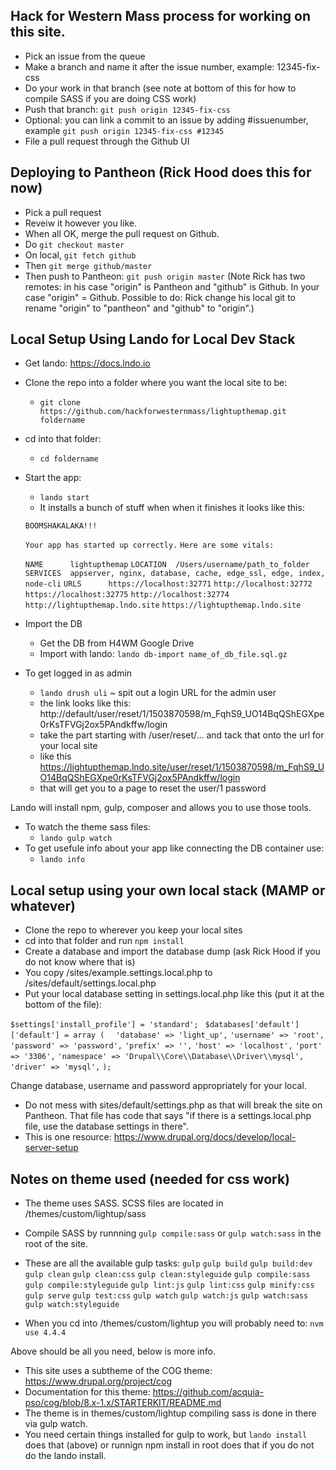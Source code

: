 Hack for Western Mass process for working on this site.
----
* Pick an issue from the queue
* Make a branch and name it after the issue number, example: 12345-fix-css
* Do your work in that branch (see note at bottom of this for how to compile SASS if you are doing CSS work)
* Push that branch: `git push origin 12345-fix-css`
* Optional: you can link a commit to an issue by adding #issuenumber, example `git push origin 12345-fix-css #12345`
* File a pull request through the Github UI

Deploying to Pantheon (Rick Hood does this for now)
----
* Pick a pull request
* Reveiw it however you like.
* When all OK, merge the pull request on Github.
* Do `git checkout master`
* On local, `git fetch github`
* Then `git merge github/master`
* Then push to Pantheon: `git push origin master`
(Note Rick has two remotes: in his case "origin" is Pantheon and "github" is Github.  In your case "origin" = Github.  Possible to do: Rick change his local git to rename "origin" to "pantheon" and "github" to "origin".)

Local Setup Using Lando for Local Dev Stack
----
* Get lando: https://docs.lndo.io
* Clone the repo into a folder where you want the local site to be:
  * `git clone https://github.com/hackforwesternmass/lightupthemap.git foldername`
* cd into that folder:
  * `cd foldername`
* Start the app:
  * `lando start`
  * It installs a bunch of stuff when when it finishes it looks like this:
  
  `BOOMSHAKALAKA!!!`
  
  `Your app has started up correctly.`
  `Here are some vitals:`
  
   `NAME      lightupthemap`
   `LOCATION  /Users/username/path_to_folder`
   `SERVICES  appserver, nginx, database, cache, edge_ssl, edge, index, node-cli`
   `URLS      https://localhost:32771`
             `http://localhost:32772`
             `https://localhost:32775`
             `http://localhost:32774`
             `http://lightupthemap.lndo.site`
             `https://lightupthemap.lndo.site`

* Import the DB
  * Get the DB from H4WM Google Drive
  * Import with lando: `lando db-import name_of_db_file.sql.gz`
* To get logged in as admin
  * `lando drush uli` ~ spit out a login URL for the admin user
  * the link looks like this: http://default/user/reset/1/1503870598/m_FqhS9_UO14BqQShEGXpe0rKsTFVGj2ox5PAndkffw/login
  * take the part starting with /user/reset/...  and tack that onto the url for your local site
  * like this https://lightupthemap.lndo.site/user/reset/1/1503870598/m_FqhS9_UO14BqQShEGXpe0rKsTFVGj2ox5PAndkffw/login
  * that will get you to a page to reset the user/1 password

Lando will install npm, gulp, composer and allows you to use those tools.
* To watch the theme sass files:
  * `lando gulp watch`
* To get usefule info about your app like connecting the DB container use:
  * `lando info`
  
Local setup using your own local stack (MAMP or whatever)
----
* Clone the repo to wherever you keep your local sites
* cd into that folder and run `npm install`
* Create a database and import the database dump (ask Rick Hood if you do not know where that is)
* You copy /sites/example.settings.local.php to /sites/default/settings.local.php
* Put your local database setting in settings.local.php like this (put it at the bottom of the file):

`$settings['install_profile'] = 'standard'; `
`$databases['default']['default'] = array ( ` 
` 'database' => 'light_up',`
` 'username' => 'root', `
` 'password' => 'password', `
` 'prefix' => '', `
` 'host' => 'localhost', `
` 'port' => '3306', `
` 'namespace' => 'Drupal\\Core\\Database\\Driver\\mysql', `
` 'driver' => 'mysql', `
` ); `
 
 Change database, username and password appropriately for your local.
 
* Do not mess with sites/default/settings.php as that will break the site on Pantheon.  That file has code that says "if there is a settings.local.php file, use the database settings in there".  
* This is one resource: https://www.drupal.org/docs/develop/local-server-setup

Notes on theme used (needed for css work)
----
* The theme uses SASS.  SCSS files are located in /themes/custom/lightup/sass
* Compile SASS by runnning `gulp compile:sass` or `gulp watch:sass` in the root of the site.
* These are all the available gulp tasks:
`gulp`
`gulp build`
`gulp build:dev`
`gulp clean`
`gulp clean:css`
`gulp clean:styleguide`
`gulp compile:sass`
`gulp compile:styleguide`
`gulp lint:js`
`gulp lint:css`
`gulp minify:css`
`gulp serve`
`gulp test:css`
`gulp watch`
`gulp watch:js`
`gulp watch:sass`
`gulp watch:styleguide`

* When you cd into /themes/custom/lightup you will probably need to:  `nvm use 4.4.4`

Above should be all you need, below is more info.
 
* This site uses a subtheme of the COG theme: https://www.drupal.org/project/cog
* Documentation for this theme: https://github.com/acquia-pso/cog/blob/8.x-1.x/STARTERKIT/README.md
* The theme is in themes/custom/lightup  compiling sass is done in there via gulp watch.
* You need certain things installed for gulp to work, but `lando install` does that (above) or runnign npm install in root does that if you do not do the lando install.

